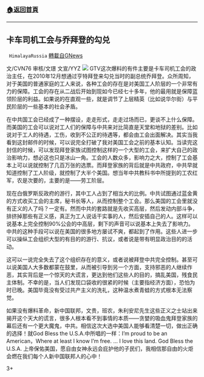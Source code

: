 ###  [:house:返回首頁](https://github.com/ourhimalayas/txt)
---

## 卡车司机工会与乔拜登的勾兑
` HimalayaRussia` [轉載自GNews](https://gnews.org/zh-hans/528575/)

文/CVN76 审核/文璟 文宣/YYZ
![]()![](https://gnews-media-offload.s3.amazonaws.com/wp-content/uploads/2020/11/04165106/FEEE9A4F-27FC-4DF2-81A8-997F291022EB.png)
GTV这次爆料的有件主要是卡车司机工会的政治主任，在2010年12月想通过亨特拜登来勾兑当时的副总统乔拜登。众所周知，对于美国的普通家庭的工人来说，各种工会的存在是对美国工人阶层的一个非常有力的保障。工会的存在从二战后开始到现如今已经七十多年，他的最用就是保障蓝领阶层的利益。如果说的在直观一些，就是调节了上层精英（比如说华尔街）与平民阶层的一些基本的社会矛盾。

在中共国工会已经成了一种摆设，走走形式，走走过场而已，更谈不上什么保障。而美国的工会可以说对工人们的保障与中共来对比简直是天堂和地狱的差别。比如说对于工人的待遇，工伤，收到不公正的待遇等，都会由工会出面解决。其实当我看到这封邮件的时候，可以说完全打破了我对美国工会之前的基本认知。当读完这封信的时候，可以发现拜登家族试图控制这样的一个大型的工会，来扩大自己的政治影响力，想必这也只是冰山一角。工会的人数众多，影响力之大，控制了工会基本上可以说就控制了几百万张的选票。而拜登家族的背后就是中共政府，中共早就知道控制了工人阶级，就控制了大半个美国。想当年中共教科书中所提到的工农红军，农是次要的，主要的是——劳工阶层。

现在白俄罗斯反政府的游行，其中工人占到了相当大的比例。中共试图通过蓝金黄的方式收买工会的主席，秘书长等人，从而控制整个工会。那么美国的工会里就没有正义的人了吗？一定有。然而中共的套路就是先收买高层，然后发动内部斗争，排挤掉那些有正义感，真正为工人说话干实事的人，然后安插自己的人。这样可以说基本上完全控制90%公会的中高层，剩下的声音可以说基本上失去了影响力。中共的这种手段可以说在美国的很多地方屡试不爽，都起到了作用。这些人进一步可以操纵工会组织大型的有目的的游行、抗议，或者说是带有明显政治目的的活动。

这可以一说完全失去了这个组织存在的意义，或者说被拜登中共完全控制。甚至可以说美国人大多数都蒙在鼓里，从而被引导到另一个方面，支持邪恶的人继续作恶，其实背后是一个惊天的大谎言，更达到他们这些人的目的，搞乱美国，残食民主体制。不幸的是，当人们发现口袋收的很紧的时候（主要指经济方面），恐怕为时已晚。美国毕竟没有受过共产主义的洗礼，这种温水煮青蛙的方式根本无法察觉。

如果没有爆料革命，新中国联邦，文贵，班农，朱利安尼先生这些正义之士站出来揭开这个天大的谎言，很多人根本看不到事情的本质——贪婪的吸血鬼拜登家族的幕后还有一个更大魔鬼，中共。相信这次大选中美国人能够看清楚一切，做出正确的选择！就God Bless the U.S.A.中所唱的一样：I’m proud to be an American，Where at least I know I’m free. … I love this land. God Bless the U.S.A. 上帝保佑美国，愿自由女神永远会庇护他的子民们，我相信那自由的火炬会燃在我们每个人新中国联邦人的心中！

3+
